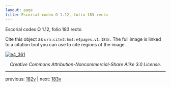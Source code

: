 ```yaml
---
layout: page
title: Escorial codex Ω 1.12, folio 183 recto
---
```


Escorial codex Ω 1.12, folio 183 recto

Cite this object as `urn:cite2:hmt:e4pages.v1:183r`.  The full image is linked to a citation tool you can use to cite regions of the image.

[![e4_361](http://www.homermultitext.org/iipsrv?IIIF=/project/homer/pyramidal/deepzoom/hmt/e4img/2017a/e4_361.tif/full/800,/0/default.jpg)](http://www.homermultitext.org/ict2/?urn=urn:cite2:hmt:e4img.2017a:e4_361) 

<p style="text-align: center; font-style: italic;">Creative Commons Attribution-Noncommercial-Share Alike 3.0 License.</p>

---

previous: [182v](../182v/) | next: [183v](../183v/)